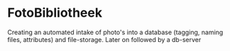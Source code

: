 # FotoBibliotheek
Creating an automated intake of photo's into a database (tagging, naming files, attributes) and file-storage. Later on followed by a db-server
